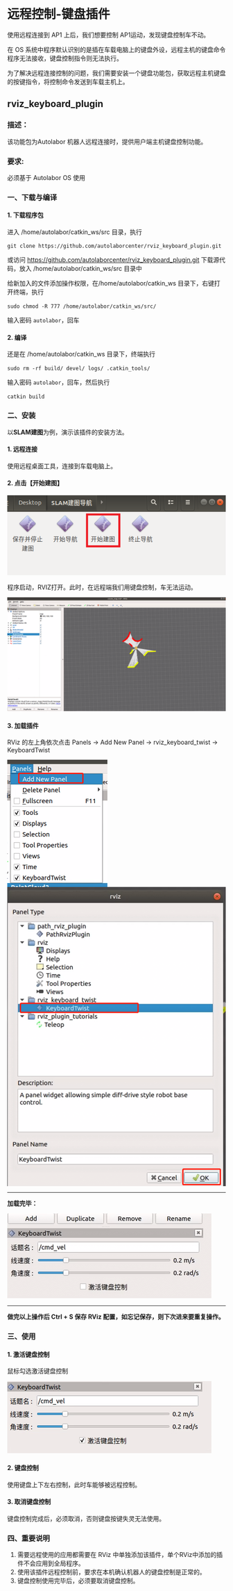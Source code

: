 # 远程控制-键盘插件

使用远程连接到 AP1 上后，我们想要控制 AP1运动，发现键盘控制车不动。

在 OS 系统中程序默认识别的是插在车载电脑上的键盘外设，远程主机的键盘命令程序无法接收，键盘控制指令则无法执行。

为了解决远程连接控制的问题，我们需要安装一个键盘功能包，获取远程主机键盘的按键指令，将控制命令发送到车载主机上。


## rviz_keyboard_plugin


### 描述：

该功能包为Autolabor 机器人远程连接时，提供用户端主机键盘控制功能。

### 要求:

必须基于 Autolabor OS 使用


### 一、下载与编译


#### 1. 下载程序包

进入 /home/autolabor/catkin_ws/src 目录，执行

```
git clone https://github.com/autolaborcenter/rviz_keyboard_plugin.git
```

或访问 https://github.com/autolaborcenter/rviz_keyboard_plugin.git 下载源代码，放入 /home/autolabor/catkin_ws/src 目录中

给新加入的文件添加操作权限，在/home/autolabor/catkin_ws 目录下，右键打开终端，执行

`sudo chmod -R 777 /home/autolabor/catkin_ws/src/`

输入密码 `autolabor`，回车

#### 2. 编译

还是在 /home/autolabor/catkin_ws 目录下，终端执行

`sudo rm -rf build/ devel/ logs/ .catkin_tools/`

输入密码 `autolabor`，回车，然后执行

`catkin build`


### 二、安装

以**SLAM建图**为例，演示该插件的安装方法。

#### 1. 远程连接

使用远程桌面工具，连接到车载电脑上。

#### 2. 点击【开始建图】

![](imgs/slam.png)

程序启动，RVIZ打开。此时，在远程端我们用键盘控制，车无法运动。

![](imgs/create_map.png)

#### 3. 加载插件

RViz 的左上角依次点击 Panels -> Add New Panel -> rviz_keyboard_twist -> KeyboardTwist

<img style="float: left;" src="imgs/intro2.png" />
<img style="float: right;" src="imgs/intro3.png" />
<div style="clear: both;"></div>

***

**加载完毕：**

![](imgs/intro4.png)

***

**做完以上操作后 Ctrl  + S 保存 RViz 配置，如忘记保存，则下次进来要重复操作。**

### 三、使用


#### 1. 激活键盘控制

鼠标勾选激活键盘控制

![](imgs/intro5.png)


#### 2. 键盘控制

使用键盘上下左右控制，此时车能够被远程控制。

#### 3. 取消键盘控制

键盘控制完成后，必须取消，否则键盘按键失灵无法使用。


### 四、重要说明

1. 需要远程使用的应用都需要在 RViz 中单独添加该插件，单个RViz中添加的插件不会应用到全局程序。
2. 使用该插件远程控制前，要求在本机确认机器人的键盘控制是正常的。
3. 键盘控制使用完毕后，必须要取消键盘控制。






